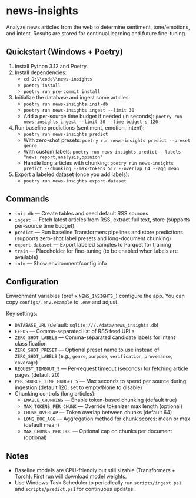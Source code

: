 # news-insights

Analyze news articles from the web to determine sentiment, tone/emotions, and intent. Results are stored for continual learning and future fine-tuning.

## Quickstart (Windows + Poetry)

1. Install Python 3.12 and Poetry.
2. Install dependencies:
   - `cd D:\\code\\news-insights`
   - `poetry install`
   - `poetry run pre-commit install`
3. Initialize the database and ingest some articles:
   - `poetry run news-insights init-db`
   - `poetry run news-insights ingest --limit 30`
   - Add a per-source time budget if needed (in seconds): `poetry run news-insights ingest --limit 30 --time-budget-s 120`
4. Run baseline predictions (sentiment, emotion, intent):
   - `poetry run news-insights predict`
   - With zero-shot presets: `poetry run news-insights predict --preset genre`
   - With custom labels: `poetry run news-insights predict --labels "news report,analysis,opinion"`
   - Handle long articles with chunking: `poetry run news-insights predict --chunking --max-tokens 512 --overlap 64 --agg mean`
5. Export a labeled dataset (once you add labels):
   - `poetry run news-insights export-dataset`

## Commands

- `init-db` — Create tables and seed default RSS sources
- `ingest` — Fetch latest articles from RSS, extract full text, store (supports per-source time budget)
- `predict` — Run baseline Transformers pipelines and store predictions (supports zero-shot label presets and long-document chunking)
- `export-dataset` — Export labeled samples to Parquet for training
- `train` — Placeholder for fine-tuning (to be enabled when labels are available)
- `info` — Show environment/config info

## Configuration

Environment variables (prefix `NEWS_INSIGHTS_`) configure the app. You can copy `configs/.env.example` to `.env` and adjust.

Key settings:
- `DATABASE_URL` (default: `sqlite:///./data/news_insights.db`)
- `FEEDS` — Comma-separated list of RSS feed URLs
- `ZERO_SHOT_LABELS` — Comma-separated candidate labels for intent classification
- `ZERO_SHOT_PRESET` — Optional preset name to use instead of `ZERO_SHOT_LABELS` (e.g., `genre`, `purpose`, `verification`, `provenance`, `coverage`)
- `REQUEST_TIMEOUT_S` — Per-request timeout (seconds) for fetching article pages (default 20)
- `PER_SOURCE_TIME_BUDGET_S` — Max seconds to spend per source during ingestion (default 120; set to empty/None to disable)
- Chunking controls (long articles):
  - `ENABLE_CHUNKING` — Enable token-based chunking (default true)
  - `MAX_TOKENS_PER_CHUNK` — Override tokenizer max length (optional)
  - `CHUNK_OVERLAP` — Token overlap between chunks (default 64)
  - `LONG_DOC_AGG` — Aggregation method for chunk scores: mean or max (default mean)
  - `MAX_CHUNKS_PER_DOC` — Optional cap on chunks per document (optional)

## Notes
- Baseline models are CPU-friendly but still sizable (Transformers + Torch). First run will download model weights.
- Use Windows Task Scheduler to periodically run `scripts/ingest.ps1` and `scripts/predict.ps1` for continuous updates.

